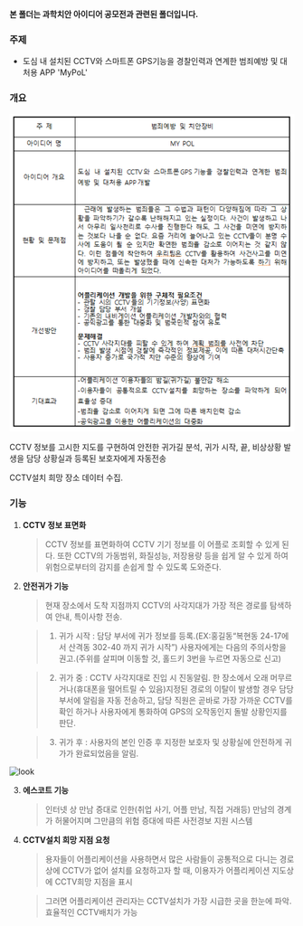 **본 폴더는 과학치안 아이디어 공모전과 관련된 폴더입니다.**


### 주제

 - 도심 내 설치된 CCTV와 스마트폰 GPS기능을 경찰인력과 연계한 범죄예방 및 대처용 APP 'MyPoL'
 

### 개요

![summary](images/개요.PNG)


  CCTV 정보를 고시한 지도를 구현하여 안전한 귀가길 분석, 귀가 시작, 끝, 비상상황 발생을 담당 상황실과 등록된 보호자에게 자동전송
  
  
  CCTV설치 희망 장소 데이터 수집.
  
  

### 기능

 1. **CCTV 정보 표면화**
     > CCTV 정보를 표면화하여 CCTV 기기 정보를 이 어플로 조회할 수 있게 된다. 또한 CCTV의 가동범위, 화질성능, 저장용량 등을 쉽게 알 수 있게 하여 위험으로부터의 감지를 손쉽게 할 수 있도록 도와준다.
     
     
     
     
 2. **안전귀가 기능**
     > 현재 장소에서 도착 지점까지 CCTV의 사각지대가 가장 적은 경로를 탐색하여 안내, 특이사항 전송.
     
     > 1) 귀가 시작 : 담당 부서에 귀가 정보를 등록.(EX:홍길동“복현동 24-17에서 산격동 302-40 까지 귀가 시작”) 사용자에게는 다음의 주의사항을 권고.(주위를 살피며 이동할 것, 홀드키 3번을 누르면 자동으로 신고)
     

     > 2) 귀가 중 : CCTV 사각지대로 진입 시 진동알림. 한 장소에서 오래 머무르거나(휴대폰을 떨어트릴 수 있음)지정된 경로의 이탈이 발생할 경우 담당 부서에 알림을 자동 전송하고, 담당 직원은 곧바로 가장 가까운 CCTV를 확인 하거나 사용자에게 통화하여 GPS의 오작동인지 돌발 상황인지를 판단.  

     > 3) 귀가 후 : 사용자의 본인 인증 후 지정한 보호자 및 상황실에 안전하게 귀가가 완료되었음을 알림. 
     
![look](cctv_map.png)




 3. **에스코트 기능**
 
     > 인터넷 상 만남 증대로 인한(취업 사기, 어플 만남, 직접 거래등) 만남의 경계가 허물어지며 그만큼의 위험 증대에 따른 사전경보 지원 시스템
 
 
 
 
 4. **CCTV설치 희망 지점 요청**
 
     > 용자들이 어플리케이션을 사용하면서 많은 사람들이 공통적으로 다니는 경로상에 CCTV가 없어 설치를 요청하고자 할 때, 이용자가 어플리케이션 지도상에 CCTV희망 지점을 표시 
     
     > 그러면 어플리케이션 관리자는  CCTV설치가 가장 시급한 곳을 한눈에 파악. 효율적인 CCTV배치가 가능
     
     
     
     
 
